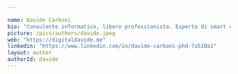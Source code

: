 ```yaml
---

name: Davide Carboni
bio: "Consulente informatico, libero professionista. Esperto di smart contract, curatore principale di smartcontract.tips"
picture: /pics/authors/davide.jpeg 
web: "https://digitaldavide.me"
linkedin: "https://www.linkedin.com/in/davide-carboni-phd-7a510a1"
layout: author
authorId: davide
---
```


